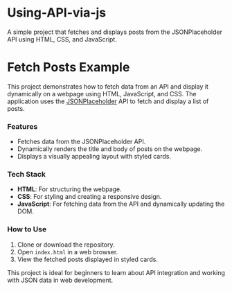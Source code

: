 # Using-API-via-js
A simple project that fetches and displays posts from the JSONPlaceholder API using HTML, CSS, and JavaScript.
# Fetch Posts Example

This project demonstrates how to fetch data from an API and display it dynamically on a webpage using HTML, JavaScript, and CSS. The application uses the [JSONPlaceholder](https://jsonplaceholder.typicode.com/) API to fetch and display a list of posts.

### Features
- Fetches data from the JSONPlaceholder API.
- Dynamically renders the title and body of posts on the webpage.
- Displays a visually appealing layout with styled cards.

### Tech Stack
- **HTML**: For structuring the webpage.
- **CSS**: For styling and creating a responsive design.
- **JavaScript**: For fetching data from the API and dynamically updating the DOM.

### How to Use
1. Clone or download the repository.
2. Open `index.html` in a web browser.
3. View the fetched posts displayed in styled cards.

This project is ideal for beginners to learn about API integration and working with JSON data in web development.
